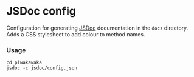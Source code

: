 # JSDoc config

Configuration for generating [JSDoc](http://usejsdoc.org) documentation in
the `docs` directory. Adds a CSS stylesheet to add colour to method names.

### Usage

```
cd piwakawaka
jsdoc -c jsdoc/config.json
```
